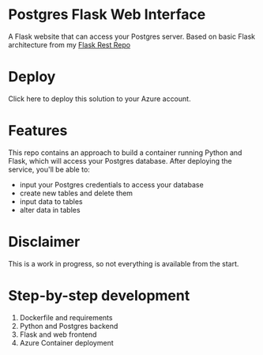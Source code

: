 # Postgres Flask Web Interface
A Flask website that can access your Postgres server. Based on basic Flask architecture from my [Flask Rest Repo](https://github.com/starlord-daniel/flask-rest)

# Deploy
Click here to deploy this solution to your Azure account.

# Features
This repo contains an approach to build a container running Python and Flask, which will access your Postgres database. After deploying the service, you'll be able to:
- input your Postgres credentials to access your database
- create new tables and delete them
- input data to tables
- alter data in tables

# Disclaimer
This is a work in progress, so not everything is available from the start.

# Step-by-step development

1. Dockerfile and requirements
2. Python and Postgres backend
3. Flask and web frontend
4. Azure Container deployment